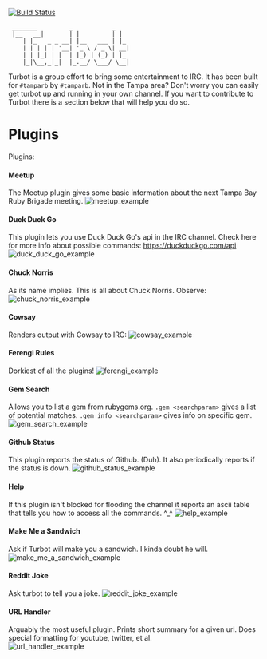 [![Build Status](https://travis-ci.org/rondale-sc/turbot.png)](https://travis-ci.org/rondale-sc/turbot)

```
 _______         _           _   
 |__   __|       | |         | |  
    | |_   _ _ __| |__   ___ | |_ 
    | | | | | '__| '_ \ / _ \| __|
    | | |_| | |  | |_) | (_) | |_ 
    |_|\__,_|_|  |_.__/ \___/ \__|
```

Turbot is a group effort to bring some entertainment to IRC.  It has been built for `#tamparb` by `#tamparb`.  Not in the Tampa area?  Don't worry you can easily get turbot up and running in your own channel. If you want to contribute to Turbot there is a section below that will help you do so.  

# Plugins

Plugins:

#### Meetup

The Meetup plugin gives some basic information about the next Tampa Bay Ruby Brigade meeting.
![meetup_example](https://raw.github.com/rondale-sc/turbot/master/assets/images/meetup_example.png)

#### Duck Duck Go

This plugin lets you use Duck Duck Go's api in the IRC channel.  Check here for more info about possible commands: https://duckduckgo.com/api
![duck_duck_go_example](https://raw.github.com/rondale-sc/turbot/master/assets/images/duck_duck_go_example.png)

#### Chuck Norris

As its name implies.  This is all about Chuck Norris.  Observe:
![chuck_norris_example](https://raw.github.com/rondale-sc/turbot/master/assets/images/chuck_norris_example.png)

#### Cowsay

Renders output with Cowsay to IRC:
![cowsay_example](https://raw.github.com/rondale-sc/turbot/master/assets/images/cowsay_example.png)

#### Ferengi Rules

Dorkiest of all the plugins!
![ferengi_example](https://raw.github.com/rondale-sc/turbot/master/assets/images/ferengi_example.png)

#### Gem Search

Allows you to list a gem from rubygems.org.  `.gem <searchparam>` gives a list of potential matches.  `.gem info <searchparam>` gives info on specific gem.
![gem_search_example](https://raw.github.com/rondale-sc/turbot/master/assets/images/gem_search_example.png)

#### Github Status

This plugin reports the status of Github. (Duh).  It also periodically reports if the status is down.
![github_status_example](https://raw.github.com/rondale-sc/turbot/master/assets/images/github_status_example.png)

#### Help

If this plugin isn't blocked for flooding the channel it reports an ascii table that tells you how to access all the commands.  ^\_^
![help_example](https://raw.github.com/rondale-sc/turbot/master/assets/images/help_example.png)

#### Make Me a Sandwich

Ask if Turbot will make you a sandwich.  I kinda doubt he will.
![make_me_a_sandwich_example](https://raw.github.com/rondale-sc/turbot/master/assets/images/make_me_a_sandwich_example.png)

#### Reddit Joke

Ask turbot to tell you a joke.
![reddit_joke_example](https://raw.github.com/rondale-sc/turbot/master/assets/images/reddit_joke_example.png)

#### URL Handler

Arguably the most useful plugin.  Prints short summary for a given url.  Does special formatting for youtube, twitter, et al.  
![url_handler_example](https://raw.github.com/rondale-sc/turbot/master/assets/images/url_handler_example.png)
